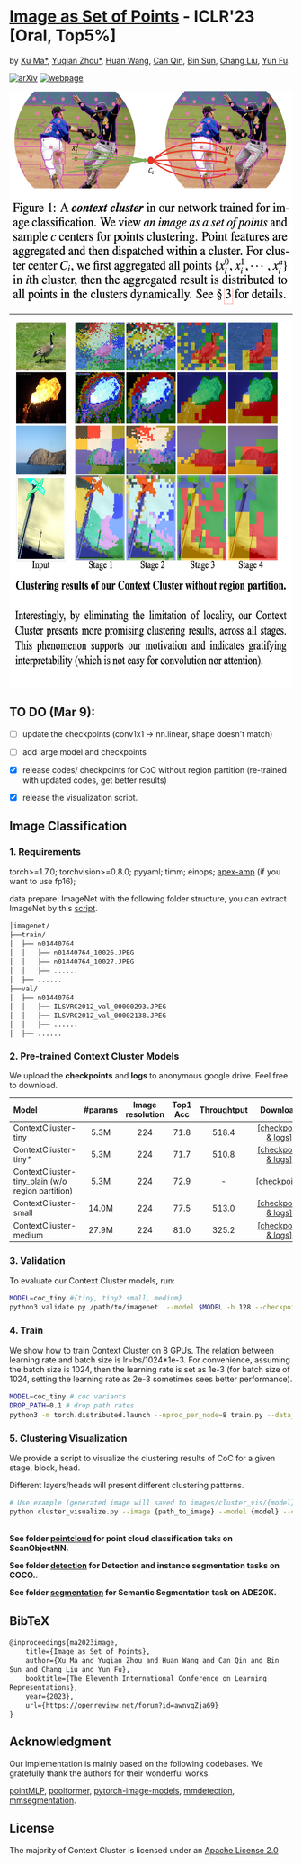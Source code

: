 # [Image as Set of Points](https://openreview.net/forum?id=awnvqZja69) - ICLR'23 [Oral, Top5%]

by [Xu Ma*](https://ma-xu.github.io/), [Yuqian Zhou*](https://yzhouas.github.io/), 
[Huan Wang](http://huanwang.tech/), [Can Qin](https://canqin.tech/), [Bin Sun](https://www.linkedin.com/in/bin-sun-2993b4142/), 
[Chang Liu](https://sites.google.com/view/cliu5/home/), [Yun Fu](http://www1.ece.neu.edu/~yunfu/). 

[![arXiv](https://img.shields.io/badge/📃-arXiv-ff69b4)](https://arxiv.org/abs/2303.01494) 
[![webpage](https://img.shields.io/badge/🖥-Website-9cf)](https://ma-xu.github.io/Context-Cluster/)
<!--
[![Open All Collab](https://colab.research.google.com/assets/colab-badge.svg)](https://colab.research.google.com/drive/1s108WmqSVH9MILOjSAu29QyAEjExOWAP?usp=sharing), 
[![Huggingface space](https://img.shields.io/badge/🤗-Huggingface%20space-brightgreen.svg)](https://huggingface.co/spaces/CVPR/LIVE)
-->

<div align="center">
  <img src="uploads/img1.png" width="550px" height="380px">
</div>

-----

<div align="center">
  <img src="uploads/rebuttal_examples.png" width="650px" height="650px">
</div>


## TO DO (Mar 9):
- [ ] update the checkpoints (conv1x1 -> nn.linear, shape doesn't match)
- [ ] add large model and checkpoints
- [x] release codes/ checkpoints for CoC without region partition (re-trained with updated codes, get better results)
- [x] release the visualization script.


## Image Classification
### 1. Requirements

torch>=1.7.0; torchvision>=0.8.0; pyyaml; timm; einops; [apex-amp](https://github.com/NVIDIA/apex) (if you want to use fp16);

data prepare: ImageNet with the following folder structure, you can extract ImageNet by this [script](https://gist.github.com/BIGBALLON/8a71d225eff18d88e469e6ea9b39cef4).

```
│imagenet/
├──train/
│  ├── n01440764
│  │   ├── n01440764_10026.JPEG
│  │   ├── n01440764_10027.JPEG
│  │   ├── ......
│  ├── ......
├──val/
│  ├── n01440764
│  │   ├── ILSVRC2012_val_00000293.JPEG
│  │   ├── ILSVRC2012_val_00002138.JPEG
│  │   ├── ......
│  ├── ......
```



### 2. Pre-trained Context Cluster Models
We upload the **checkpoints** and **logs** to anonymous google drive. Feel free to download.

| Model    |  #params | Image resolution | Top1 Acc| Throughtput | Download | 
| :---     |   :---:    |  :---: |  :---:  |  :---:  |:---:  |
| ContextCliuster-tiny  |    5.3M     |   224 |  71.8  |518.4| [[checkpoint & logs]](https://drive.google.com/drive/folders/1Q_6W3xKMX63aQOBaqiwX5y1fCj4hVOIA?usp=sharing) |
| ContextCliuster-tiny* |   5.3M     |   224 |  71.7  | 510.8| [[checkpoint & logs]](https://drive.google.com/drive/folders/1eod2CcYpLoPXmANUxT6dsNIHECbgAb0r?usp=sharing) |
| ContextCliuster-tiny_plain (w/o region partition) |   5.3M     |   224 |  72.9  | -| [[checkpoint]](https://web.northeastern.edu/smilelab/xuma/ContextCluster/checkpoints/coc_tiny_plain/coc_tiny_plain.pth.tar) |
| ContextCliuster-small  |   14.0M     |   224 |  77.5  |513.0| [[checkpoint & logs]](https://drive.google.com/drive/folders/1WSmnbSgy1I1HOTTTAQgOKEzXSvd3Kmh-?usp=sharing) |
| ContextCliuster-medium |   27.9M     |   224 |  81.0 |325.2| [[checkpoint & logs]](https://drive.google.com/drive/folders/1sPxnEHb2AHDD9bCQh6MA0I_-7EBrvlT5?usp=sharing) |



### 3. Validation

To evaluate our Context Cluster models, run:

```bash
MODEL=coc_tiny #{tiny, tiny2 small, medium}
python3 validate.py /path/to/imagenet  --model $MODEL -b 128 --checkpoint {/path/to/checkpoint} 
```



### 4. Train
We show how to train Context Cluster on 8 GPUs. The relation between learning rate and batch size is lr=bs/1024*1e-3.
For convenience, assuming the batch size is 1024, then the learning rate is set as 1e-3 (for batch size of 1024, setting the learning rate as 2e-3 sometimes sees better performance). 


```bash
MODEL=coc_tiny # coc variants
DROP_PATH=0.1 # drop path rates
python3 -m torch.distributed.launch --nproc_per_node=8 train.py --data_dir /dev/shm/imagenet --model $MODEL -b 128 --lr 1e-3 --drop-path $DROP_PATH --amp
```


### 5. Clustering Visualization
We provide a script to visualize the clustering results of CoC for a given stage, block, head.

Different layers/heads will present different clustering patterns.


```bash
# Use example (generated image will saved to images/cluster_vis/{model}):
python cluster_visualize.py --image {path_to_image} --model {model} --checkpoint {path_to_checkpoint} --stage {stage} --block {block} --head {head}
 
```


**See folder [pointcloud](pointcloud/) for point cloud classification taks on ScanObjectNN.**

**See folder [detection](detection/) for Detection and instance segmentation tasks on COCO.**.

**See folder [segmentation](segmentation/) for Semantic Segmentation task on ADE20K.**


## BibTeX

    @inproceedings{ma2023image,
        title={Image as Set of Points},
        author={Xu Ma and Yuqian Zhou and Huan Wang and Can Qin and Bin Sun and Chang Liu and Yun Fu},
        booktitle={The Eleventh International Conference on Learning Representations},
        year={2023},
        url={https://openreview.net/forum?id=awnvqZja69}
    }
    

## Acknowledgment
Our implementation is mainly based on the following codebases. We gratefully thank the authors for their wonderful works.

[pointMLP](https://github.com/ma-xu/pointMLP-pytorch), [poolformer](https://github.com/sail-sg/poolformer), [pytorch-image-models](https://github.com/rwightman/pytorch-image-models), [mmdetection](https://github.com/open-mmlab/mmdetection), [mmsegmentation](https://github.com/open-mmlab/mmsegmentation).

## License
The majority of Context Cluster is licensed under an [Apache License 2.0](https://github.com/ma-xu/Context-Cluster/blob/main/LICENSE)
